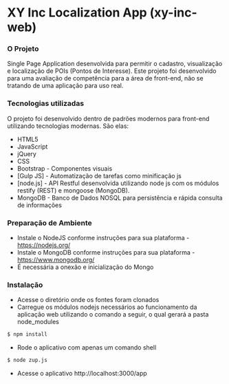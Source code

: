 # XY Inc Localization App (xy-inc-web)

### O Projeto

Single Page Application desenvolvida para permitir o cadastro, visualização e localização de POIs (Pontos de Interesse). Este projeto foi desenvolvido para uma avaliação de competência para a área de front-end, não se tratando de uma aplicação para uso real.

### Tecnologias utilizadas

O projeto foi desenvolvido dentro de padrões modernos para front-end utilizando tecnologias modernas. São elas:

* HTML5
* JavaScript
* jQuery
* CSS
* Bootstrap - Componentes visuais
* [Gulp JS] - Automatização de tarefas como minificação js
* [node.js] - API Restful desenvolvida utilizando node js com os módulos restify (REST) e mongoose (MongoDB).
* MongoDB - Banco de Dados NOSQL para persistência e rápida consulta de informações

### Preparação de Ambiente

* Instale o NodeJS conforme instruções para sua plataforma - https://nodejs.org/
* Instale o MongoDB conforme instruções para sua plataforma - https://www.mongodb.org/
* É necessária a onexão e inicialização do Mongo

### Instalação

* Acesse o diretório onde os fontes foram clonados
* Carregue os módulos nodejs necessários ao funcionamento da aplicação web utilizando o comando a seguir, o qual gerará a pasta node_modules
```sh
$ npm install
```
* Rode o aplicativo com apenas um comando shell
```sh
$ node zup.js
```
* Acesse o aplicativo http://localhost:3000/app
